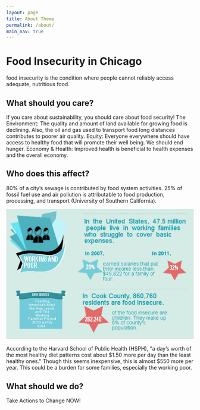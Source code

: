 ```yaml
---
layout: page
title: About Theme
permalink: /about/
main_nav: true
---
```

# Food Insecurity in Chicago
food insecurity is the condition where people cannot reliably access adequate, nutritious food.

## What should you care?
If you care about sustainability, you should care about food security!
The Environment: The quality and amount of land available for growing food is declining. Also, the oil and gas used to transport food long distances contributes to poorer air quality.
Equity: Everyone everywhere should have access to healthy food that will promote their well being. We should end hunger.
Economy & Health: Improved health is beneficial to health expenses and the overall economy.  

## Who does this affect?
80% of a city’s sewage is contributed by food system activities.
25% of fossil fuel use and air pollution is attributable to food production, processing, and transport (University of Southern California).  

![Poor-working](/assets/poor.png)  

According to the Harvard School of Public Health (HSPH), "a day’s worth of the most healthy diet patterns cost about $1.50 more per day than the least healthy ones."
Though this seems inexpensive, this is almost $550 more per year. This could be a burden for some families, especially the working poor.  

## What should we do?
Take Actions to Change NOW!

[centrarium]: https://github.com/bencentra/centrarium
[bencentra]: http://bencentra.com
[jekyll]: https://github.com/jekyll/jekyll
